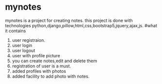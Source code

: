 # mynotes
mynotes is a project for creating notes.
this project is done with technologies python,django,pillow,html,css,bootstrap5,jquery,ajax,js.
#what it contains
1. user registraion.
2. user login
3. user logout
4. user with profile picture
5. you can create notes,edit and delete them
6. registration of user is a must.
7. added profiles with photos
8. added facility to add photo with notes.
